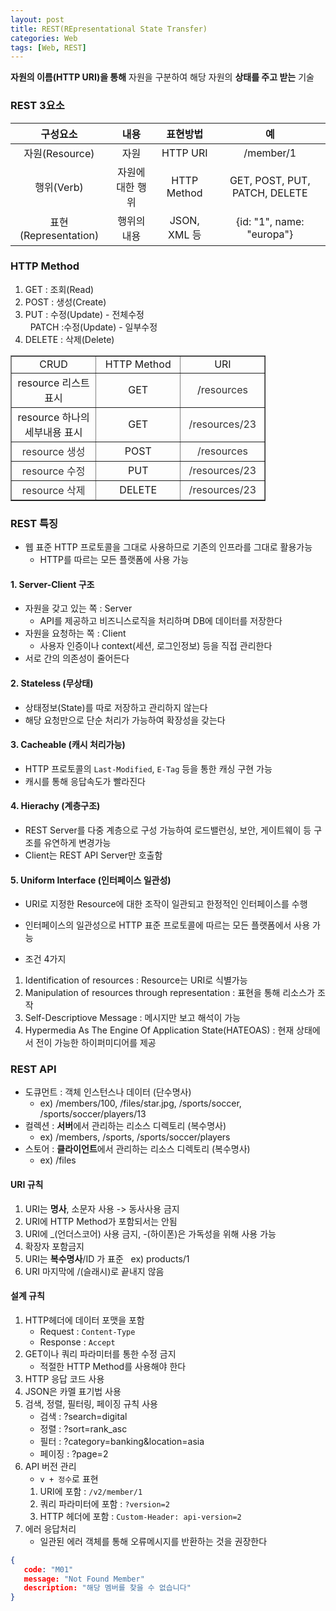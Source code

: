 ```yaml
---
layout: post
title: REST(REpresentational State Transfer)
categories: Web
tags: [Web, REST]
---
```


**자원의 이름(HTTP URI)을 통해** 자원을 구분하여 해당 자원의 **상태를 주고 받는** 기술

### REST 3요소

|구성요소|내용|표현방법|예|
|:--:|:--:|:--:|:--:|
|자원(Resource)|자원|HTTP URI|/member/1|
|행위(Verb)|자원에 대한 행위|HTTP Method|GET, POST, PUT, PATCH, DELETE|
|표현(Representation)|행위의 내용|JSON, XML 등|{id: "1", name: "europa"}|

### HTTP Method  
1. GET : 조회(Read)  
2. POST : 생성(Create)  
3. PUT : 수정(Update) - 전체수정   
   PATCH :수정(Update) - 일부수정  
4. DELETE : 삭제(Delete)  

<table style="border-collapse: collapse; width: 81.0465%;" border="1" data-ke-style="style8"><tbody><tr><td style="width: 33.3333%; text-align: center;">CRUD</td><td style="width: 33.3333%; text-align: center;">HTTP Method</td><td style="width: 33.3333%; text-align: center;">URI</td></tr><tr><td style="width: 33.3333%; text-align: center;">resource 리스트 표시</td><td style="width: 33.3333%; text-align: center;">GET</td><td style="width: 33.3333%; text-align: center;">/<span style="color: #333333;">resources</span></td></tr><tr><td style="width: 33.3333%; text-align: center;">resource 하나의 세부내용 표시</td><td style="width: 33.3333%; text-align: center;">GET</td><td style="width: 33.3333%; text-align: center;"><span style="color: #333333;">/</span><span style="color: #333333;">resources/23</span></td></tr><tr><td style="width: 33.3333%; text-align: center;"><span style="color: #333333;">resource 생성</span></td><td style="width: 33.3333%; text-align: center;">POST</td><td style="width: 33.3333%; text-align: center;"><span style="color: #333333;">/</span><span style="color: #333333;">resources</span></td></tr><tr><td style="width: 33.3333%; text-align: center;"><span style="color: #333333;">resource 수정</span></td><td style="width: 33.3333%; text-align: center;">PUT</td><td style="width: 33.3333%; text-align: center;"><span style="color: #333333;">/</span><span style="color: #333333;">resources/23</span></td></tr><tr><td style="width: 33.3333%; text-align: center;"><span style="color: #333333;">resource 삭제</span></td><td style="width: 33.3333%; text-align: center;">DELETE</td><td style="width: 33.3333%; text-align: center;"><span style="color: #333333;">/</span><span style="color: #333333;">resources/23</span></td></tr></tbody></table>

### REST 특징
- 웹 표준 HTTP 프로토콜을 그대로 사용하므로 기존의 인프라를 그대로 활용가능
  - HTTP를 따르는 모든 플랫폼에 사용 가능

#### 1. Server-Client 구조
- 자원을 갖고 있는 쪽 : Server
  - API를 제공하고 비즈니스로직을 처리하며 DB에 데이터를 저장한다
- 자원을 요청하는 쪽 : Client 
  - 사용자 인증이나 context(세션, 로그인정보) 등을 직접 관리한다
- 서로 간의 의존성이 줄어든다

#### 2. Stateless (무상태)
- 상태정보(State)를 따로 저장하고 관리하지 않는다
- 해당 요청만으로 단순 처리가 가능하여 확장성을 갖는다

#### 3. Cacheable (캐시 처리가능)
- HTTP 프로토콜의 `Last-Modified`, `E-Tag` 등을 통한 캐싱 구현 가능
- 캐시를 통해 응답속도가 빨라진다

#### 4. Hierachy (계층구조)
- REST Server를 다중 계층으로 구성 가능하여 로드밸런싱, 보안, 게이트웨이 등 구조를 유연하게 변경가능
- Client는 REST API Server만 호출함
 
#### 5. Uniform Interface (인터페이스 일관성)
- URI로 지정한 Resource에 대한 조작이 일관되고 한정적인 인터페이스를 수행 
- 인터페이스의 일관성으로 HTTP 표준 프로토콜에 따르는 모든 플랫폼에서 사용 가능

- 조건 4가지
1. Identification of resources : Resource는 URI로 식별가능
2. Manipulation of resources through representation : 표현을 통해 리소스가 조작
3. Self-Descriptiove Message : 메시지만 보고 해석이 가능
4. Hypermedia As The Engine Of Application State(HATEOAS) : 현재 상태에서 전이 가능한 하이퍼미디어를 제공


### REST API
- 도큐먼트 : 객체 인스턴스나 데이터 (단수명사)  
  - ex) /members/100, /files/star.jpg, /sports/soccer, /sports/soccer/players/13
- 컬렉션 : **서버**에서 관리하는 리소스 디렉토리 (복수명사)  
  - ex) /members, /sports, /sports/soccer/players
- 스토어 : **클라이언트**에서 관리하는 리소스 디렉토리 (복수명사)
  - ex) /files  

#### URI 규칙
1. URI는 **명사**, 소문자 사용 -> 동사사용 금지
2. URI에 HTTP Method가 포함되서는 안됨
3. URI에 \_(언더스코어) 사용 금지, -(하이폰)은 가독성을 위해 사용 가능
4. 확장자 포함금지
5. URI는 **복수명사**/ID 가 표준   ex) products/1 
6. URI 마지막에 /(슬래시)로 끝내지 않음

#### 설계 규칙
1. HTTP헤더에 데이터 포맷을 포함
   - Request : `Content-Type`
   - Response : `Accept`
2. GET이나 쿼리 파라미터를 통한 수정 금지
   - 적절한 HTTP Method를 사용해야 한다
3. HTTP 응답 코드 사용
4. JSON은 카멜 표기법 사용
5. 검색, 정렬, 필터링, 페이징 규칙 사용
   - 검색 : ?search=digital
   - 정렬 : ?sort=rank_asc
   - 필터 : ?category=banking&location=asia
   - 페이징 : ?page=2
6. API 버전 관리
   - `v + 정수`로 표현
   1. URI에 포함 : `/v2/member/1`
   2. 쿼리 파라미터에 포함 : `?version=2`
   3. HTTP 헤더에 포함 : `Custom-Header: api-version=2`
7. 에러 응답처리
   - 일관된 에러 객체를 통해 오류메시지를 반환하는 것을 권장한다

```json
{
   code: "M01"
   message: "Not Found Member"
   description: "해당 멤버를 찾을 수 없습니다"
}
```
